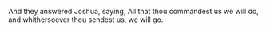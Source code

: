 And they answered Joshua, saying, All that thou commandest us we will do, and whithersoever thou sendest us, we will go.
